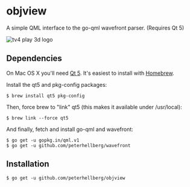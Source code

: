 objview
=======

A simple QML interface to the go-qml wavefront parser. (Requires Qt 5)

![tv4 play 3d logo](http://assets.c7.se/skitch/objview_-_tv4_play_3d_logo-20140906-155743.png)

## Dependencies

On Mac OS X you'll need [Qt 5](https://qt-project.org/wiki/Qt_5.0).
It's easiest to install with [Homebrew](http://brew.sh/).

Install the qt5 and pkg-config packages:

    $ brew install qt5 pkg-config

Then, force brew to "link" qt5 (this makes it available under /usr/local):

    $ brew link --force qt5

And finally, fetch and install go-qml and wavefront:

    $ go get -u gopkg.in/qml.v1
    $ go get -u github.com/peterhellberg/wavefront

## Installation

    $ go get -u github.com/peterhellberg/objview
